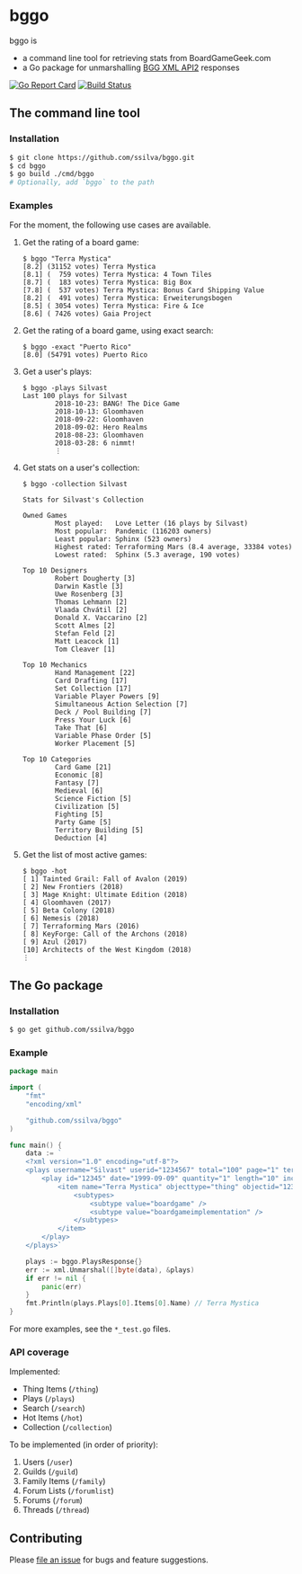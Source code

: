 # bggo

bggo is
- a command line tool for retrieving stats from BoardGameGeek.com
- a Go package for unmarshalling [BGG XML API2](https://boardgamegeek.com/wiki/page/BGG_XML_API2) responses

[![Go Report Card](https://goreportcard.com/badge/github.com/ssilva/bggo)](https://goreportcard.com/report/github.com/ssilva/bggo)
[![Build Status](https://travis-ci.org/ssilva/bggo.svg?branch=master)](https://travis-ci.org/ssilva/bggo)

## The command line tool

### Installation
```bash
$ git clone https://github.com/ssilva/bggo.git
$ cd bggo
$ go build ./cmd/bggo
# Optionally, add `bggo` to the path
```

### Examples

For the moment, the following use cases are available.

1. Get the rating of a board game:
    ```
    $ bggo "Terra Mystica"
    [8.2] (31152 votes) Terra Mystica
    [8.1] (  759 votes) Terra Mystica: 4 Town Tiles
    [8.7] (  183 votes) Terra Mystica: Big Box
    [7.8] (  537 votes) Terra Mystica: Bonus Card Shipping Value
    [8.2] (  491 votes) Terra Mystica: Erweiterungsbogen
    [8.5] ( 3054 votes) Terra Mystica: Fire & Ice
    [8.6] ( 7426 votes) Gaia Project
    ```
1. Get the rating of a board game, using exact search:
    ```
    $ bggo -exact "Puerto Rico"
    [8.0] (54791 votes) Puerto Rico
    ```
1. Get a user's plays:
    ```
    $ bggo -plays Silvast
    Last 100 plays for Silvast
            2018-10-23: BANG! The Dice Game
            2018-10-13: Gloomhaven
            2018-09-22: Gloomhaven
            2018-09-02: Hero Realms
            2018-08-23: Gloomhaven
            2018-03-28: 6 nimmt!
            ⋮
    ```

1. Get stats on a user's collection:
    ```
    $ bggo -collection Silvast
    
    Stats for Silvast's Collection

    Owned Games
            Most played:   Love Letter (16 plays by Silvast)
            Most popular:  Pandemic (116203 owners)
            Least popular: Sphinx (523 owners)
            Highest rated: Terraforming Mars (8.4 average, 33384 votes)
            Lowest rated:  Sphinx (5.3 average, 190 votes)

    Top 10 Designers
            Robert Dougherty [3]
            Darwin Kastle [3]
            Uwe Rosenberg [3]
            Thomas Lehmann [2]
            Vlaada Chvátil [2]
            Donald X. Vaccarino [2]
            Scott Almes [2]
            Stefan Feld [2]
            Matt Leacock [1]
            Tom Cleaver [1]

    Top 10 Mechanics
            Hand Management [22]
            Card Drafting [17]
            Set Collection [17]
            Variable Player Powers [9]
            Simultaneous Action Selection [7]
            Deck / Pool Building [7]
            Press Your Luck [6]
            Take That [6]
            Variable Phase Order [5]
            Worker Placement [5]

    Top 10 Categories
            Card Game [21]
            Economic [8]
            Fantasy [7]
            Medieval [6]
            Science Fiction [5]
            Civilization [5]
            Fighting [5]
            Party Game [5]
            Territory Building [5]
            Deduction [4]
    ```

1. Get the list of most active games:
    ```
    $ bggo -hot
    [ 1] Tainted Grail: Fall of Avalon (2019)
    [ 2] New Frontiers (2018)
    [ 3] Mage Knight: Ultimate Edition (2018)
    [ 4] Gloomhaven (2017)
    [ 5] Beta Colony (2018)
    [ 6] Nemesis (2018)
    [ 7] Terraforming Mars (2016)
    [ 8] KeyForge: Call of the Archons (2018)
    [ 9] Azul (2017)
    [10] Architects of the West Kingdom (2018)
    ⋮
    ```

## The Go package

### Installation
```bash
$ go get github.com/ssilva/bggo
```

### Example
```go
package main

import (
	"fmt"
	"encoding/xml"

	"github.com/ssilva/bggo"
)

func main() {
	data := `
	<?xml version="1.0" encoding="utf-8"?>
	<plays username="Silvast" userid="1234567" total="100" page="1" termsofuse="https://example.com">
		<play id="12345" date="1999-09-09" quantity="1" length="10" incomplete="1" nowinstats="1" location="Montreal">
			<item name="Terra Mystica" objecttype="thing" objectid="123">
				<subtypes>
					<subtype value="boardgame" />
					<subtype value="boardgameimplementation" />
				</subtypes>
			</item>
		</play>
	</plays>`

	plays := bggo.PlaysResponse{}
	err := xml.Unmarshal([]byte(data), &plays)
	if err != nil {
		panic(err)
	}
	fmt.Println(plays.Plays[0].Items[0].Name) // Terra Mystica
}
```
For more examples, see the `*_test.go` files.

### API coverage

Implemented:

- Thing Items (`/thing`)
- Plays (`/plays`)
- Search (`/search`)
- Hot Items (`/hot`)
- Collection (`/collection`)

To be implemented (in order of priority):

1. Users (`/user`)
1. Guilds (`/guild`)
1. Family Items (`/family`)
1. Forum Lists (`/forumlist`)
1. Forums (`/forum`)
1. Threads (`/thread`)

## Contributing

Please [file an issue](https://github.com/ssilva/bggo/issues) for bugs and feature suggestions.

